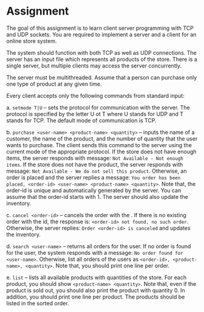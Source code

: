 # Assignment

The goal of this assignment is to learn client server programming with TCP and UDP sockets. You are required to implement a server and a client for an online store system. 

The system should function with both TCP as well as UDP connections. The server has an input file which represents all products of the store. There is a single server, but multiple clients may access the server concurrently. 

The server must be multithreaded. Assume that a person can purchase only one type of product at any given time. 

Every client accepts only the following commands from standard input:

a. `setmode T|U` – sets the protocol for communication with the server. The protocol is specified by the letter U ot T where U stands for UDP and T stands for TCP. The default mode of communication is TCP.

b. `purchase <user-name> <product-name> <quantity>` – inputs the name of a customer, the name of the product, and the number of quantity that the user wants to purchase. The client sends this command to the server using the current mode of the appropriate protocol. If the store does not have enough items, the server responds with message: `Not Available - Not enough items`. If the store does not have the product, the server responds with message: `Not Available - We do not sell this product`. Otherwise, an order is placed and the server replies a message: `You order has been placed, <order-id> <user-name> <product-name> <quantity>`. Note that, the order-id is unique and automatically generated by the server. You can assume that the order-id starts with 1. The server should also update the inventory.

c. `cancel <order-id>` – cancels the order with the <order-id>. If there is no existing order with the id, the response is: `<order-id> not found, no such order`. Otherwise, the server replies: `Order <order-id> is canceled` and updates the inventory.

d. `search <user-name>` – returns all orders for the user. If no order is found for the user, the system responds with a message: `No order found for <user-name>`. Otherwise, list all orders of the users as `<order-id>, <product-name>, <quantity>`. Note that, you should print one line per order.

e. `list` – lists all available products with quantities of the store. For each product, you should show `<product-name> <quantity>`. Note that, even if the product is sold out, you should also print the product with quantity 0. In addition, you should print one line per product. The products should be listed in the sorted order.